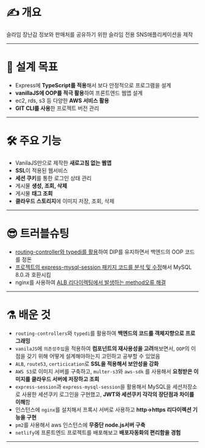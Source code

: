 # ✍ 개요

슬라임 장난감 정보와 판매처를 공유하기 위한 슬라임 전용 SNS애플리케이션을 제작

---

# 🎯 설계 목표

- Express에 **TypeScript를 적용**해서 보다 안정적으로 프로그램을 설계
- **vanillaJS에 OOP를 적극 활용**하여 프론트엔드 웹앱 설계
- ec2, rds, s3 등 다양한 **AWS 서비스 활용**
- **GIT CLI를 사용**한 프로젝트 버전 관리

---

# 🛠 주요 기능

- VanilaJS만으로 제작한 **새로고침 없는 웹앱**
- **SSL**이 적용된 웹서비스
- **세션 쿠키**를 통한 로그인 상태 관리
- 게시물 **생성, 조회, 삭제**
- 게시물 **태그 조회**
- **클라우드 스토리지**에 이미지 저장, 조회, 삭제

---
# 😎 트러블슈팅

- [routing-controller와 typedi를 활용](https://github.com/yoo-myeong/SlimeWorld-application/pull/13)하여 DIP를 유지하면서 백엔드의 OOP 코드를 정돈
- [프로젝트의 express-mysql-session 패키지 코드를 분석 및 수정](https://velog.io/@c-on/TS-express-%EC%84%B8%EC%85%98-%EC%9D%B8%EC%A6%9D#%EC%98%A4%EB%A5%98-2-mysql%EC%97%B0%EB%8F%99-%EC%98%A4%EB%A5%98)해서 MySQL 8.0.과 호환시킴
- nginx를 사용하여 [ALB 리다이렉팅에서 발생하는 method오류 해결](https://velog.io/@c-on/AWS-nodeJS%EC%95%B1-%EB%8F%84%EB%A9%94%EC%9D%B8%EC%97%B0%EA%B2%B0-%EB%B0%8F-SSL%EC%84%A4%EC%A0%95Route53Certificate-Manager%EB%A1%9C%EB%93%9C%EB%B0%B8%EB%9F%B0%EC%8B%B1NGINX#%EC%98%A4%EB%A5%98)

---

# ⚗ 배운 것

- `routing-controllers`와 `typedi`를 활용하여 **백엔드의 코드를 객체지향으로 프로그래밍**
- `vanilaJS`에 `의존성주입`을 적용하여 **컴포넌트의 재사용성을 고려**해보면서, `OOP`의 이점을 갖기 위해 어떻게 설계해야하는지 고민하고 공부할 수 있었음
- `ALB`, `route53`, `certicication`로 **SSL을 적용해서 보안성을 강화**
- `AWS S3`로 이미지 서버를 구축하고, `multer-s3`와 `aws-sdk` 를 사용해서 **요청받은 이미지를 클라우드 서버에 저장하고 조회**
- `express-session`과 `express-mysql-session`을 활용해서 MySQL을 세션저장소로 사용한 세션쿠키 로그인을 구현했고, **JWT와 세션쿠키 각각의 장단점과 차이를 이해**함
- 인스턴스에 `nginx`를 설치해서 프록시 서버로 사용하고 **http→https 리다이렉션 기능을 구현**
- `pm2`를 사용해서 aws 인스턴스에 **무중단 node.js서버 구축**
- `netlify`에 프론트엔드 프로젝트를 배포해보고 **배포자동화의 편리함을 경험**

---
